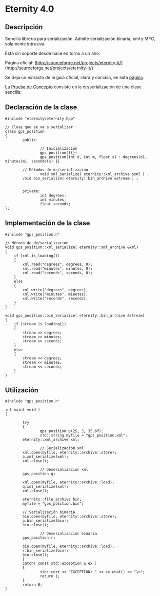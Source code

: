 # Eternity 4.0 #

## Descripción ##
Sencilla librería para serialización. Admite serialización binaria, xml y MFC, solamente intrusiva.

Está sin soporte desde hace en torno a un año.

Página oficial: [http://sourceforge.net/projects/eternity-it/](http://sourceforge.net/projects/eternity-it/)

Se deja un extracto de la guía oficial, clara y concisa, en esta [página](POCEternityManual.md).

La [Prueba de Concepto](http://code.google.com/p/quimeraengine/source/browse/#svn/team/poc/Task%207%20-%20Serialization/POCEternity) consiste en la de/serialización de una clase sencilla:

## Declaración de la clase ##
```
#include "eternity\eternity.hpp"

// Clase que se va a serializar
class gps_position
{
        public:
                
                // Inicialización
                gps_position(){};
                gps_position(int d, int m, float s) : degrees(d), minutes(m), seconds(s) {}
                
		// Métodos de de/serialización
                void xml_serialize( eternity::xml_archive &xml ) ;
		void bin_serialize( eternity::bin_archive &stream ) ;


        private:
                int degrees;
                int minutes;
                float seconds;
};
```

## Implementación de la clase ##
```
#include "gps_position.h"

// Método de de/serialización
void gps_position::xml_serialize( eternity::xml_archive &xml) 
{
	if (xml.is_loading())
	{
		xml.read("degrees", degrees, 0);
		xml.read("minutes", minutes, 0);
		xml.read("seconds", seconds, 0);
	}
	else
	{
		xml.write("degrees", degrees);
		xml.write("minutes", minutes);
		xml.write("seconds", seconds);
	}
}

void gps_position::bin_serialize( eternity::bin_archive &stream)
{
	if (stream.is_loading())
	{
		stream >> degrees;
		stream >> minutes;
		stream >> seconds;
	}
	else
	{
		stream << degrees;
		stream << minutes;
		stream << seconds;
	}
}
```

## Utilización ##
```
#include "gps_position.h"

int main( void )
{
   
        try
        {
                gps_position p(25, 3, 35.6f);
                std::string myfile = "gps_position.xml";
		eternity::xml_archive xml;
				
                // Serialización xml
		xml.open(myfile, eternity::archive::store);
		p.xml_serialize(xml);
		xml.close();

                // Deserialización xml
		gps_position q;

		xml.open(myfile, eternity::archive::load);
		q.xml_serialize(xml);
		xml.close();

		eternity::file_archive bin;
		myfile = "gps_position.bin";

		// Serialización binaria
		bin.open(myfile, eternity::archive::store);
		p.bin_serialize(bin);
		bin.close();

                // Deserialización binaria
		gps_position r;

		bin.open(myfile, eternity::archive::load);
		r.bin_serialize(bin);
		bin.close();
        }
        catch( const std::exception & ex )
        {
                std::cerr << "EXCEPTION: " << ex.what() << "\n";
                return 1;
        }
        return 0;
}
```